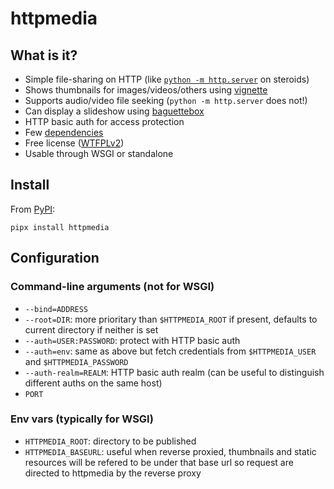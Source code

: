 # httpmedia

## What is it?

* Simple file-sharing on HTTP (like [`python -m http.server`](https://docs.python.org/3/library/http.server.html#http-server-cli) on steroids)
* Shows thumbnails for images/videos/others using [vignette](https://pypi.org/project/vignette/)
* Supports audio/video file seeking (`python -m http.server` does not!)
* Can display a slideshow using [baguettebox](https://feimosi.github.io/baguetteBox.js/)
* HTTP basic auth for access protection
* Few [dependencies](https://gitlab.com/hydrargyrum/httpmedia/-/blob/main/requirements.txt)
* Free license ([WTFPLv2](http://www.wtfpl.net/))
* Usable through WSGI or standalone

## Install

From [PyPI](https://pypi.org/project/httpmedia/):

```
pipx install httpmedia
```

## Configuration

### Command-line arguments (not for WSGI)

- `--bind=ADDRESS`
- `--root=DIR`: more prioritary than `$HTTPMEDIA_ROOT` if present, defaults to current directory if neither is set
- `--auth=USER:PASSWORD`: protect with HTTP basic auth
- `--auth=env`: same as above but fetch credentials from `$HTTPMEDIA_USER` and `$HTTPMEDIA_PASSWORD`
- `--auth-realm=REALM`: HTTP basic auth realm (can be useful to distinguish different auths on the same host)
- `PORT`

### Env vars (typically for WSGI)

- `HTTPMEDIA_ROOT`: directory to be published
- `HTTPMEDIA_BASEURL`: useful when reverse proxied, thumbnails and static resources will be refered to be under that base url so request are directed to httpmedia by the reverse proxy
